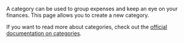A category can be used to group expenses and keep an eye on your finances. This page allows you to create a new category.

If you want to read more about categories, check out the [official documentation on categories](https://firefly-iii.readthedocs.io/en/latest/concepts/categories.html).

